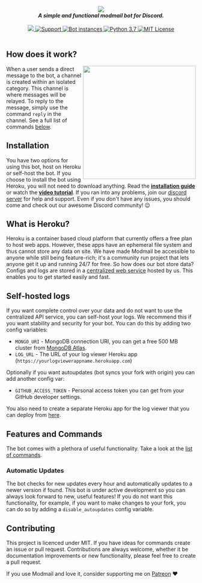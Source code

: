 <div align="center">
    <img src='https://i.imgur.com/o558Qnq.png' align='center'>
    <br>
    <strong><i>A simple and functional modmail bot for Discord.</i></strong>
    <br>
    <br>


<a href="https://heroku.com/deploy?template=https://github.com/kyb3r/modmail">
    <img src="https://img.shields.io/badge/deploy_to-heroku-997FBC.svg?style=for-the-badge" />
</a>


<a href="https://discord.gg/j5e9p8w">
    <img src="https://img.shields.io/discord/515071617815019520.svg?style=for-the-badge&colorB=7289DA" alt="Support" />
</a>



<a href="https://github.com/kyb3r/modmail/">
    <img src="https://api.modmail.tk/badges/instances.svg" alt="Bot instances" />
</a>


<a href="https://patreon.com/kyber">
  <img src="https://img.shields.io/badge/patreon-donate-orange.svg?style=for-the-badge" alt="Python 3.7" />
</a>


<a href="https://github.com/kyb3r/modmail/blob/master/LICENSE">
  <img src="https://img.shields.io/badge/license-mit-e74c3c.svg?style=for-the-badge" alt="MIT License" />
</a>

</div>
<br>

## How does it work?


<img src='https://i.imgur.com/GGukNDs.png' align='right' height=300>

When a user sends a direct message to the bot, a channel is created within an isolated category. This channel is where messages will be relayed. To reply to the message, simply use the command `reply` in the channel. See a full list of commands [below](#features-and-commands).


## Installation

You have two options for using this bot, host on Heroku or self-host the bot. If you choose to install the bot using Heroku, you will not need to download anything. Read the **[installation guide](https://github.com/kyb3r/modmail/wiki/Installation)** or watch the **[video tutorial](https://youtu.be/TH_1QfKUl_k)**. If you ran into any problems, join our [discord server](https://discord.gg/etJNHCQ) for help and support. Even if you don't have any issues, you should come and check out our awesome Discord community! :wink:

## What is Heroku?

Heroku is a container based cloud platform that currently offers a free plan to host web apps. However, these apps have an ephemeral file system and thus cannot store any data on site. We have made Modmail be accessible to anyone while still being feature-rich; it's a community run project that lets anyone get it up and running 24/7 for free. So how does our bot store data? Configs and logs are stored in a [centralized web service](https://modmail.tk) hosted by us. This enables you to get started easily and fast.

## Self-hosted logs

If you want complete control over your data and do not want to use the centralized API service, you can self-host your logs. We recommend this if you want stability and security for your bot. You can do this by adding two config variables: 

* `MONGO_URI` - MongoDB connection URI, you can get a free 500 MB cluster from [MongoDB Atlas](https://www.mongodb.com/cloud/atlas).
* `LOG_URL` - The URL of your log viewer Heroku app (`https://yourlogviewerappname.herokuapp.com`)

Optionally if you want autoupdates (bot syncs your fork with origin) you can add another config var:
* `GITHUB_ACCESS_TOKEN` - Personal access token you can get from your GitHub developer settings.

You also need to create a separate Heroku app for the log viewer that you can deploy from [here](https://github.com/kyb3r/logviewer).

## Features and Commands
The bot comes with a plethora of useful functionality. Take a look at the [list of commands](https://github.com/kyb3r/modmail/wiki/Features-and-commands).


### Automatic Updates
The bot checks for new updates every hour and automatically updates to a newer version if found. This bot is under active development so you can always look forward to new, useful features! If you do not want this functionality, for example, if you want to make changes to your fork, you can do so by adding a `disable_autoupdates` config variable. 

## Contributing
This project is licenced under MIT. If you have ideas for commands create an issue or pull request. Contributions are always welcome, whether it be documentation improvements or new functionality, please feel free to create a pull request.

If you use Modmail and love it, consider supporting me on [Patreon](https://www.patreon.com/kyber) :heart:
